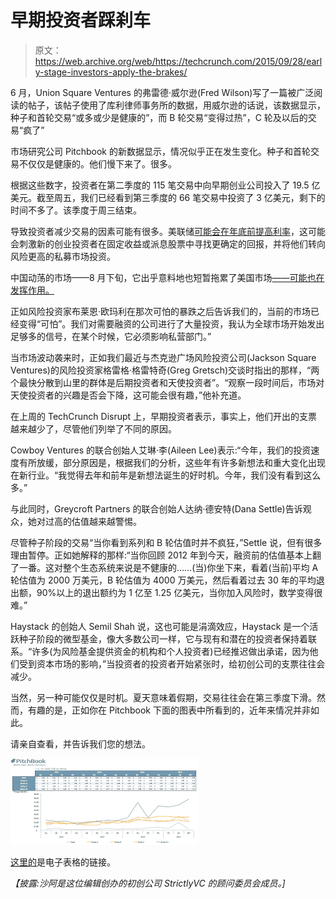 # 早期投资者踩刹车

> 原文：<https://web.archive.org/web/https://techcrunch.com/2015/09/28/early-stage-investors-apply-the-brakes/>

6 月，Union Square Ventures 的弗雷德·威尔逊(Fred Wilson)写了一篇被广泛阅读的帖子，该帖子使用了库利律师事务所的数据，用威尔逊的话说，该数据显示，种子和首轮交易“或多或少是健康的”，而 B 轮交易“变得过热”，C 轮及以后的交易“疯了”

市场研究公司 Pitchbook 的新数据显示，情况似乎正在发生变化。种子和首轮交易不仅仅是健康的。他们慢下来了。很多。

根据这些数字，投资者在第二季度的 115 笔交易中向早期创业公司投入了 19.5 亿美元。截至周五，我们已经看到第三季度的 66 笔交易中投资了 3 亿美元，剩下的时间不多了。该季度于周三结束。

导致投资者减少交易的因素可能有很多。美联储[可能会在年底前提高利率](https://web.archive.org/web/20230325184905/http://www.bloomberg.com/news/articles/2015-09-28/fed-s-dudley-says-u-s-on-track-for-2015-interest-rate-increase)，这可能会刺激新的创业投资者在固定收益或派息股票中寻找更确定的回报，并将他们转向风险更高的私募市场投资。

中国动荡的市场——8 月下旬，它出乎意料地也短暂拖累了美国市场[——可能也在发挥作用。](https://web.archive.org/web/20230325184905/http://www.wsj.com/articles/u-s-stocks-set-to-tumble-again-as-global-market-selloff-continues-1440418890)

正如风险投资家布莱恩·欧玛利在那次可怕的暴跌之后告诉我们的，当前的市场已经变得“可怕”。我们对需要融资的公司进行了大量投资，我认为全球市场开始发出足够多的信号，在某个时候，它必须影响私营部门。”

当市场波动袭来时，正如我们最近与杰克逊广场风险投资公司(Jackson Square Ventures)的风险投资家格雷格·格雷特奇(Greg Gretsch)交谈时指出的那样，“两个最快分散到山里的群体是后期投资者和天使投资者”。“观察一段时间后，市场对天使投资者的兴趣是否会下降，这可能会很有趣，”他补充道。

在上周的 TechCrunch Disrupt 上，早期投资者表示，事实上，他们开出的支票越来越少了，尽管他们列举了不同的原因。

Cowboy Ventures 的联合创始人艾琳·李(Aileen Lee)表示:“今年，我们的投资速度有所放缓，部分原因是，根据我们的分析，这些年有许多新想法和重大变化出现在新行业。“我觉得去年和前年是新想法诞生的好时机。今年，我们没有看到这么多。”

与此同时，Greycroft Partners 的联合创始人达纳·德安特(Dana Settle)告诉观众，她对过高的估值越来越警惕。

尽管种子阶段的交易“当你看到系列和 B 轮估值时并不疯狂，”Settle 说，但有很多理由暂停。正如她解释的那样:“当你回顾 2012 年到今天，融资前的估值基本上翻了一番。这对整个生态系统来说是不健康的……(当)你坐下来，看着(当前)平均 A 轮估值为 2000 万美元，B 轮估值为 4000 万美元，然后看着过去 30 年的平均退出额，90%以上的退出额约为 1 亿至 1.25 亿美元，当你加入风险时，数学变得很难。”

Haystack 的创始人 Semil Shah 说，这也可能是涓滴效应，Haystack 是一个活跃种子阶段的微型基金，像大多数公司一样，它与现有和潜在的投资者保持着联系。“许多(为风险基金提供资金的机构和个人投资者)已经推迟做出承诺，因为他们受到资本市场的影响，”当投资者的投资者开始紧张时，给初创公司的支票往往会减少。

当然，另一种可能仅仅是时机。夏天意味着假期，交易往往会在第三季度下滑。然而，有趣的是，正如你在 Pitchbook 下面的图表中所看到的，近年来情况并非如此。

请亲自查看，并告诉我们您的想法。

[![PitchBook Analysis of VC Deals](img/04803925941245dac8d19a34498dbe5b.png)](https://web.archive.org/web/20230325184905/https://techcrunch.com/wp-content/uploads/2015/09/pitchbook-analysis-of-vc-deals.png)

[这里的](https://web.archive.org/web/20230325184905/https://drive.google.com/file/d/0B6iN8SvXQGKYLTlkMTFtcDJCZ1U/view?usp=sharing)是电子表格的链接。

*【披露:沙阿是这位编辑创办的初创公司 StrictlyVC 的顾问委员会成员。]*